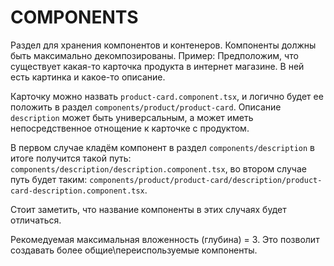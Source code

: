# COMPONENTS
Раздел для хранения компонентов и контенеров.
Компоненты должны быть максимально декомпозированы.
Пример:
Предположим, что существует какая-то карточка продукта в интернет магазине. В ней есть картинка и какое-то описание.

Карточку можно назвать `product-card.component.tsx`, и логично будет ее положить в раздел `components/product/product-card`.
Описание `description` может быть универсальным, а может иметь непосредственное отнощение к карточке с продуктом.

В первом случае кладём компонент в раздел `components/description` в итоге получится такой путь: `components/description/description.component.tsx`,
во втором случае путь будет таким: `components/product/product-card/description/product-card-description.component.tsx`.

Стоит заметить, что название компоненты в этих случаях будет отличаться.

Рекомедуемая максимальная вложенность (глубина) = 3. Это позволит создавать более общие\переиспользуемые компоненты.

